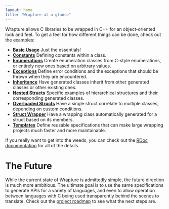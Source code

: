 ```yaml
---
layout: home
title: "Wrapture at a glance"
---
```


Wrapture allows C libraries to be wrapped in C++ for an object-oriented look and
feel. To get a feel for how different things can be done, check out the
examples:

 * **[Basic Usage](./examples/basic.html)** Just the essentials!
 * **[Constants](./examples/constants.html)** Defining constants within a class.
 * **[Enumerations](./examples/enumerations.html)** Create enumeration classes
   from C-style enumerations, or entirely new ones based on arbitrary values.
 * **[Exceptions](./examples/exceptions.html)** Define error conditions and
   the exceptions that should be thrown when they are encountered.
 * **[Inheritance](./examples/inheritance.html)** Have generated classes inherit
   from other generated classes or other existing ones.
 * **[Nested Structs](./examples/nested_structs.html)** Specific examples of
   hierarchical structures and their corresponding generated classes.
 * **[Overloaded Structs](./examples/overloaded_struct.html)** Have a single
   struct correlate to multiple classes, depending on custom conditions.
 * **[Struct Wrapper](./examples/struct_wrapper.html)** Have a wrapping class
   automatically generated for a struct based on its members.
 * **[Templates](./examples/templates.html)** Define reusable specifications
   that can make large wrapping projects much faster and more maintainable.

If you really want to get into the weeds, you can check out the
[RDoc documentation](./rdoc) for all of the details.

# The Future

While the current state of Wrapture is admittedly simple, the future direction
is much more ambitious. The ultimate goal is to use the same specifications to
generate APIs for a variety of languages, and even to allow operation between
languages with C being used transparently behind the scenes to translate. Check
out the [project roadmap](./roadmap.html) to see what the next steps are.
